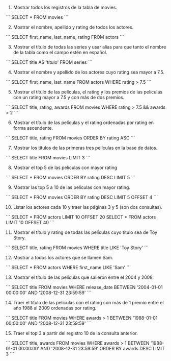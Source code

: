 1. Mostrar todos los registros de la tabla de movies.

´´´
SELECT * FROM movies
´´´

2. Mostrar el nombre, apellido y rating de todos los actores.

´´´
SELECT first_name, last_name, rating FROM actors
´´´

3. Mostrar el título de todas las series y usar alias para que tanto el nombre de la tabla como el campo estén en español.

´´´
SELECT title AS 'título' FROM series
´´´

4. Mostrar el nombre y apellido de los actores cuyo rating sea mayor a 7.5.

´´´
SELECT first_name, last_name FROM actors WHERE rating > 7.5
´´´

5. Mostrar el título de las películas, el rating y los premios de las películas con un rating mayor a 7.5 y con más de dos premios.

´´´
SELECT title, rating, awards FROM movies WHERE rating > 7.5 && awards > 2
´´´

6. Mostrar el título de las películas y el rating ordenadas por rating en forma ascendente.

´´´
SELECT title, rating FROM movies ORDER BY rating ASC
´´´

7. Mostrar los títulos de las primeras tres películas en la base de datos.

´´´
SELECT title FROM movies LIMIT 3
´´´

8. Mostrar el top 5 de las películas con mayor rating

´´´
SELECT * FROM movies ORDER BY rating DESC LIMIT 5
´´´

9. Mostrar las top 5 a 10 de las películas con mayor rating.

´´´
SELECT * FROM movies ORDER BY rating DESC LIMIT 5 OFFSET 4
´´´

10. Listar los actores cada 10 y traer las páginas 3 y 5 (son dos consultas).

´´´
SELECT * FROM actors LIMIT 10 OFFSET 20
SELECT * FROM actors LIMIT 10 OFFSET 40
´´´

11. Mostrar el título y rating de todas las películas cuyo título sea de Toy Story.

´´´
SELECT title, rating FROM movies WHERE title LIKE 'Toy Story'
´´´

12. Mostrar a todos los actores que se llamen Sam.

´´´
SELECT * FROM actors WHERE first_name LIKE 'Sam'
´´´

13. Mostrar el título de las películas que salieron entre el 2004 y 2008.

´´´
SELECT title FROM movies WHERE release_date BETWEEN '2004-01-01 00:00:00' AND '2008-12-31 23:59:59'
´´´

14. Traer el título de las películas con el rating con más de 1 premio entre el año 1988 al 2009 ordenadas por rating.

´´´
SELECT title FROM movies WHERE awards > 1 BETWEEN '1988-01-01 00:00:00' AND '2008-12-31 23:59:59'
´´´

15. Traer el top 3 a partir del registro 10 de la consulta anterior.

´´´
SELECT title, awards FROM movies WHERE awards > 1 BETWEEN '1988-01-01 00:00:00' AND '2008-12-31 23:59:59' ORDER BY awards DESC LIMIT 3
´´´
